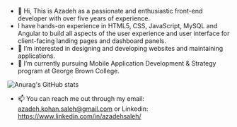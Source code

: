 - 👋 Hi, This is Azadeh as a passionate and enthusiastic front-end developer with over five years of experience.
- I have hands-on experience in HTML5, CSS, JavaScript, MySQL and Angular to build all aspects of the user experience and user interface for client-facing landing pages and dashboard panels.
- 👀 I’m interested in designing and developing websites and maintaining applications.
- 🌱 I’m currently pursuing Mobile Application Development & Strategy program at George Brown College.

![Anurag's GitHub stats](https://github-readme-stats.vercel.app/api?username=azadehsaleh&theme=synthwave&show_icons=true)

- 📫 You can reach me out through my email: azadeh.kohan.saleh@gmail.com or Linkedin: https://www.linkedin.com/in/azadehsaleh/

<!---
azadehsaleh/azadehsaleh is a ✨ special ✨ repository because its `README.md` (this file) appears on your GitHub profile.
You can click the Preview link to take a look at your changes.
--->
